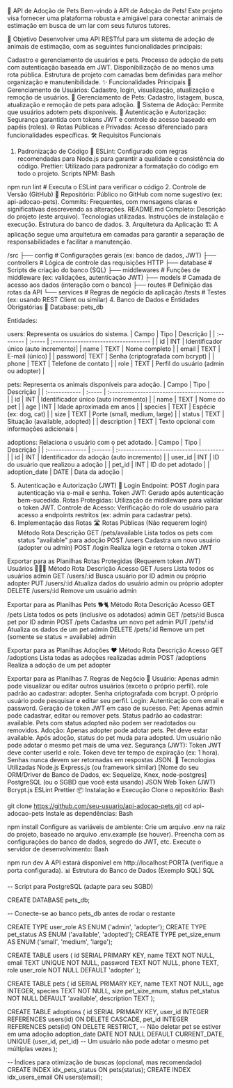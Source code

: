 🐾 API de Adoção de Pets
Bem-vindo à API de Adoção de Pets! Este projeto visa fornecer uma plataforma robusta e amigável para conectar animais de estimação em busca de um lar com seus futuros tutores.

🎯 Objetivo
Desenvolver uma API RESTful para um sistema de adoção de animais de estimação, com as seguintes funcionalidades principais:

Cadastro e gerenciamento de usuários e pets.
Processo de adoção de pets com autenticação baseada em JWT.
Disponibilização de ao menos uma rota pública.
Estrutura de projeto com camadas bem definidas para melhor organização e manutenibilidade.
✨ Funcionalidades Principais
👤 Gerenciamento de Usuários: Cadastro, login, visualização, atualização e remoção de usuários.
🐶 Gerenciamento de Pets: Cadastro, listagem, busca, atualização e remoção de pets para adoção.
🤝 Sistema de Adoção: Permite que usuários adotem pets disponíveis.
🔐 Autenticação e Autorização: Segurança garantida com tokens JWT e controle de acesso baseado em papéis (roles).
🌐 Rotas Públicas e Privadas: Acesso diferenciado para funcionalidades específicas.
🛠️ Requisitos Funcionais
1. Padronização de Código 🧹
ESLint: Configurado com regras recomendadas para Node.js para garantir a qualidade e consistência do código.
Prettier: Utilizado para padronizar a formatação do código em todo o projeto.
Scripts NPM:
Bash

npm run lint # Executa o ESLint para verificar o código
2. Controle de Versão (GitHub) 🐙
Repositório: Público no GitHub com nome sugestivo (ex: api-adocao-pets).
Commits: Frequentes, com mensagens claras e significativas descrevendo as alterações.
README.md Completo:
Descrição do projeto (este arquivo).
Tecnologias utilizadas.
Instruções de instalação e execução.
Estrutura do banco de dados.
3. Arquitetura da Aplicação 🏗️
A aplicação segue uma arquitetura em camadas para garantir a separação de responsabilidades e facilitar a manutenção.

/src
├── config          # Configurações gerais (ex: banco de dados, JWT)
├── controllers     # Lógica de controle das requisições HTTP
├── database        # Scripts de criação do banco (SQL)
├── middlewares     # Funções de middleware (ex: validações, autenticação JWT)
├── models          # Camada de acesso aos dados (interação com o banco)
├── routes          # Definição das rotas da API
└── services        # Regras de negócio da aplicação
/tests              # Testes (ex: usando REST Client ou similar)
4. Banco de Dados e Entidades Obrigatórias 💾
Database: pets_db

Entidades:

users: Representa os usuários do sistema.
| Campo     | Tipo   | Descrição                            |
| :-------- | :----- | :----------------------------------- |
| id      | INT  | Identificador único (auto incremento)|
| name    | TEXT | Nome completo                        |
| email   | TEXT | E-mail (único)                       |
| password| TEXT | Senha (criptografada com bcrypt)     |
| phone   | TEXT | Telefone de contato                  |
| role    | TEXT | Perfil do usuário (admin ou adopter) |

pets: Representa os animais disponíveis para adoção.
| Campo         | Tipo   | Descrição                                  |
| :------------ | :----- | :----------------------------------------- |
| id          | INT  | Identificador único (auto incremento)      |
| name        | TEXT | Nome do pet                                |
| age         | INT  | Idade aproximada em anos                   |
| species     | TEXT | Espécie (ex: dog, cat)                 |
| size        | TEXT | Porte (small, medium, large)         |
| status      | TEXT | Situação (available, adopted)          |
| description | TEXT | Texto opcional com informações adicionais |

adoptions: Relaciona o usuário com o pet adotado.
| Campo           | Tipo    | Descrição                               |
| :-------------- | :------ | :-------------------------------------- |
| id            | INT   | Identificador da adoção (auto incremento) |
| user_id       | INT   | ID do usuário que realizou a adoção    |
| pet_id        | INT   | ID do pet adotado                       |
| adoption_date | DATE  | Data da adoção                          |

5. Autenticação e Autorização (JWT) 🔑
Login Endpoint: POST /login para autenticação via e-mail e senha.
Token JWT: Gerado após autenticação bem-sucedida.
Rotas Protegidas: Utilização de middleware para validar o token JWT.
Controle de Acesso: Verificação do role do usuário para acesso a endpoints restritos (ex: admin para cadastrar pets).
6. Implementação das Rotas 🛣️
Rotas Públicas (Não requerem login)
Método	Rota	Descrição
GET	/pets/available	Lista todos os pets com status "available" para adoção
POST	/users	Cadastra um novo usuário (adopter ou admin)
POST	/login	Realiza login e retorna o token JWT

Exportar para as Planilhas
Rotas Protegidas (Requerem token JWT)
Usuários 🧑‍🤝‍🧑
Método	Rota	Descrição	Acesso
GET	/users	Lista todos os usuários	admin
GET	/users/:id	Busca usuário por ID	admin ou próprio adopter
PUT	/users/:id	Atualiza dados do usuário	admin ou próprio adopter
DELETE	/users/:id	Remove um usuário	admin

Exportar para as Planilhas
Pets 🐕🐈
Método	Rota	Descrição	Acesso
GET	/pets	Lista todos os pets (inclusive os adotados)	admin
GET	/pets/:id	Busca pet por ID	admin
POST	/pets	Cadastra um novo pet	admin
PUT	/pets/:id	Atualiza os dados de um pet	admin
DELETE	/pets/:id	Remove um pet (somente se status = available)	admin

Exportar para as Planilhas
Adoções ❤️
Método	Rota	Descrição	Acesso
GET	/adoptions	Lista todas as adoções realizadas	admin
POST	/adoptions	Realiza a adoção de um pet	adopter

Exportar para as Planilhas
7. Regras de Negócio 📜
Usuário:
Apenas admin pode visualizar ou editar outros usuários (exceto o próprio perfil).
role padrão ao cadastrar: adopter.
Senha criptografada com bcrypt.
O próprio usuário pode pesquisar e editar seu perfil.
Login:
Autenticação com email e password.
Geração de token JWT em caso de sucesso.
Pet:
Apenas admin pode cadastrar, editar ou remover pets.
Status padrão ao cadastrar: available.
Pets com status adopted não podem ser readotados ou removidos.
Adoção:
Apenas adopter pode adotar pets.
Pet deve estar available.
Após adoção, status do pet muda para adopted.
Um usuário não pode adotar o mesmo pet mais de uma vez.
Segurança (JWT):
Token JWT deve conter userId e role.
Token deve ter tempo de expiração (ex: 1 hora).
Senhas nunca devem ser retornadas em respostas JSON.
🚀 Tecnologias Utilizadas
Node.js
Express.js (ou framework similar)
[Nome do seu ORM/Driver de Banco de Dados, ex: Sequelize, Knex, node-postgres]
PostgreSQL (ou o SGBD que você está usando)
JSON Web Token (JWT)
Bcrypt.js
ESLint
Prettier
📦 Instalação e Execução
Clone o repositório:
Bash

git clone https://github.com/seu-usuario/api-adocao-pets.git
cd api-adocao-pets
Instale as dependências:
Bash

npm install
Configure as variáveis de ambiente:
Crie um arquivo .env na raiz do projeto, baseado no arquivo .env.example (se houver).
Preencha com as configurações do banco de dados, segredo do JWT, etc.
Execute o servidor de desenvolvimento:
Bash

npm run dev
A API estará disponível em http://localhost:PORTA (verifique a porta configurada).
📊 Estrutura do Banco de Dados (Exemplo SQL)
SQL

-- Script para PostgreSQL (adapte para seu SGBD)

CREATE DATABASE pets_db;

-- Conecte-se ao banco pets_db antes de rodar o restante

CREATE TYPE user_role AS ENUM ('admin', 'adopter');
CREATE TYPE pet_status AS ENUM ('available', 'adopted');
CREATE TYPE pet_size_enum AS ENUM ('small', 'medium', 'large');

CREATE TABLE users (
    id SERIAL PRIMARY KEY,
    name TEXT NOT NULL,
    email TEXT UNIQUE NOT NULL,
    password TEXT NOT NULL,
    phone TEXT,
    role user_role NOT NULL DEFAULT 'adopter'
);

CREATE TABLE pets (
    id SERIAL PRIMARY KEY,
    name TEXT NOT NULL,
    age INTEGER,
    species TEXT NOT NULL,
    size pet_size_enum,
    status pet_status NOT NULL DEFAULT 'available',
    description TEXT
);

CREATE TABLE adoptions (
    id SERIAL PRIMARY KEY,
    user_id INTEGER REFERENCES users(id) ON DELETE CASCADE,
    pet_id INTEGER REFERENCES pets(id) ON DELETE RESTRICT, -- Não deletar pet se estiver em uma adoção
    adoption_date DATE NOT NULL DEFAULT CURRENT_DATE,
    UNIQUE (user_id, pet_id) -- Um usuário não pode adotar o mesmo pet múltiplas vezes
);

-- Índices para otimização de buscas (opcional, mas recomendado)
CREATE INDEX idx_pets_status ON pets(status);
CREATE INDEX idx_users_email ON users(email);